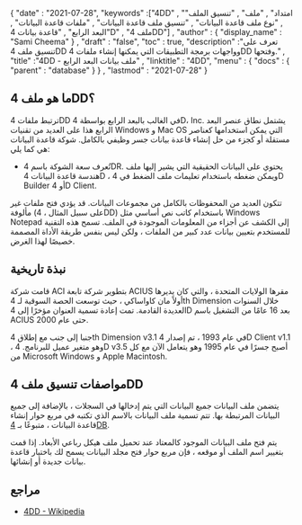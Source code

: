 {
  "date" : "2021-07-28",
  "keywords" :["4DD" , "امتداد" , "ملف" , "تنسيق الملف" , "نوع ملف قاعدة البيانات" , "تنسيق ملف قاعدة البيانات" , "ملفات قاعدة البيانات" , "البعد الرابع" , "قاعدة بيانات 4D" , "ملف 4DD"] ,
  "author" : {
    "display_name" : "Sami Cheema"
} ,
  "draft" : "false",
  "toc" : true,
  "description" :"تعرف على تنسيق ملف 4DD وواجهات برمجة التطبيقات التي يمكنها إنشاء ملفات 4DD وفتحها." ,
  "title" :"4DD - ملف بيانات البعد الرابع" ,
  "linktitle" : "4DD",
  "menu" : {
    "docs" : {
      "parent" : "database"
}
} ,
  "lastmod" : "2021-07-28"
}

## ما هو ملف 4DD؟

ترتبط ملفات 4DD في الغالب بالبعد الرابع بواسطة 4D، Inc. يشتمل نطاق عنصر البعد الرابع هذا على العديد من تقنيات Windows و Mac OS التي يمكن استخدامها كعناصر مستقلة أو كجزء من حل إنشاء قاعدة بيانات جسر وظيفي بالكامل. شوكة قاعدة البيانات هي كما يلي:

* تُعرف سعة الشوكة باسم 4DR. يحتوي على البيانات الحقيقية التي يشير إليها ملف هندسة قاعدة البيانات 4D ، ويمكن ضغطه باستخدام تعليمات ملف الضغط في 4D Builder أو 4D Client.

تتكون العديد من المحفوظات بالكامل من مجموعات البيانات. قد يؤدي فتح ملفات غير مألوفة (على سبيل المثال ، 4DD) باستخدام كاتب نص أساسي مثل Windows Notepad إلى الكشف عن أجزاء من المعلومات الموجودة في الملف. تسمح هذه التقنية للمستخدم بتعيين بيانات عدد كبير من الملفات ، ولكن ليس بنفس طريقة الأداة المصممة خصيصًا لهذا الغرض.

## نبذة تاريخية ##

قامت شركة ACI بتطوير شركة تابعة ACIUS مقرها الولايات المتحدة ، والتي كان يديرها أولاً مان كاواساكي ، حيث توسعت الحصة السوقية لـ 4th Dimension خلال السنوات العديدة القادمة. تمت إعادة تسمية العنوان مؤخرًا إلى 4D بعد 16 عامًا من التشغيل باسم ACIUS حتى عام 2000.

جنبا إلى جنب مع إطلاق 4th Dimension v3.1 في عام 1993 ، تم إصدار 4D Client v1.1 ، وهو متغير عميل للبرنامج. 4D v3.5 أصبح جسرًا في عام 1995 وهو يتعامل الآن مع كل من Microsoft Windows و Apple Macintosh.


## مواصفات تنسيق ملف 4DD ##

يتضمن ملف البيانات جميع البيانات التي يتم إدخالها في السجلات ، بالإضافة إلى جميع البيانات المرتبطة بها. تتم تسمية ملف البيانات بالاسم الذي تكتبه في مربع حوار إنشاء قاعدة البيانات ، متبوعًا بـ [4DB](/ar/database/4db/).

يتم فتح ملف البيانات الموجود كالمعتاد عند تحميل ملف هيكل رباعي الأبعاد. إذا قمت بتغيير اسم الملف أو موقعه ، فإن مربع حوار فتح مجلد البيانات يسمح لك باختيار قاعدة بيانات جديدة أو إنشائها.

## مراجع ##

* [4DD - Wikipedia](https://en.m.wikipedia.org/wiki/4th_Dimension_(software))

